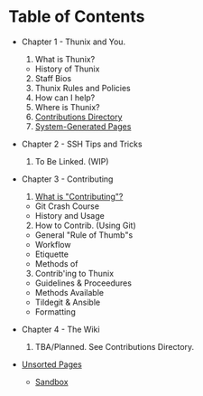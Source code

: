 # Table of Contents

  - Chapter 1 - Thunix and You.
    1. What is Thunix?
      - History of Thunix
    2. Staff Bios
    3. Thunix Rules and Policies
    4. How can I help?
    5. Where is Thunix?
    6. [Contributions Directory](/wiki/Thunix/contribdir)
    7. [System-Generated Pages](/wiki/system/main)

  - Chapter 2 - SSH Tips and Tricks
    1. To Be Linked. (WIP)

  - Chapter 3 - Contributing
    1. [What is "Contributing"?](/wiki/contrib/top1)
      - Git Crash Course
      - History and Usage
    2. How to Contrib. (Using Git)
      - General "Rule of Thumb"s
      - Workflow
      - Etiquette
      - Methods of
    3. Contrib'ing to Thunix
      - Guidelines & Proceedures
      - Methods Available
      - Tildegit & Ansible
      - Formatting

  - Chapter 4 - The Wiki
    1. TBA/Planned. See Contributions Directory.

  - [Unsorted Pages](/wiki/unsorted/main)
    - [Sandbox](/sandbox)
